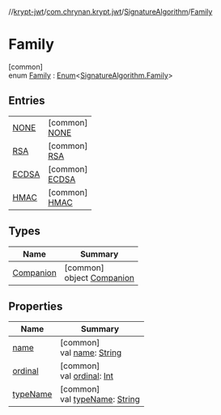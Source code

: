 //[krypt-jwt](../../../../index.md)/[com.chrynan.krypt.jwt](../../index.md)/[SignatureAlgorithm](../index.md)/[Family](index.md)

# Family

[common]\
enum [Family](index.md) : [Enum](https://kotlinlang.org/api/latest/jvm/stdlib/kotlin/-enum/index.html)&lt;[SignatureAlgorithm.Family](index.md)&gt;

## Entries

| | |
|---|---|
| [NONE](-n-o-n-e/index.md) | [common]<br>[NONE](-n-o-n-e/index.md) |
| [RSA](-r-s-a/index.md) | [common]<br>[RSA](-r-s-a/index.md) |
| [ECDSA](-e-c-d-s-a/index.md) | [common]<br>[ECDSA](-e-c-d-s-a/index.md) |
| [HMAC](-h-m-a-c/index.md) | [common]<br>[HMAC](-h-m-a-c/index.md) |

## Types

| Name | Summary |
|---|---|
| [Companion](-companion/index.md) | [common]<br>object [Companion](-companion/index.md) |

## Properties

| Name | Summary |
|---|---|
| [name](../-p-s512/index.md#-372974862%2FProperties%2F1517416856) | [common]<br>val [name](../-p-s512/index.md#-372974862%2FProperties%2F1517416856): [String](https://kotlinlang.org/api/latest/jvm/stdlib/kotlin/-string/index.html) |
| [ordinal](../-p-s512/index.md#-739389684%2FProperties%2F1517416856) | [common]<br>val [ordinal](../-p-s512/index.md#-739389684%2FProperties%2F1517416856): [Int](https://kotlinlang.org/api/latest/jvm/stdlib/kotlin/-int/index.html) |
| [typeName](type-name.md) | [common]<br>val [typeName](type-name.md): [String](https://kotlinlang.org/api/latest/jvm/stdlib/kotlin/-string/index.html) |
